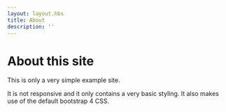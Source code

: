 ```yaml
---
layout: layout.hbs
title: About
description: ''
---
```


# About this site

This is only a very simple example site.

It is not responsive and it only contains a very basic styling. It also makes use of the default bootstrap 4 CSS.
